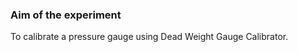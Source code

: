 ### Aim of the experiment
To calibrate a pressure gauge using Dead Weight Gauge Calibrator.
                